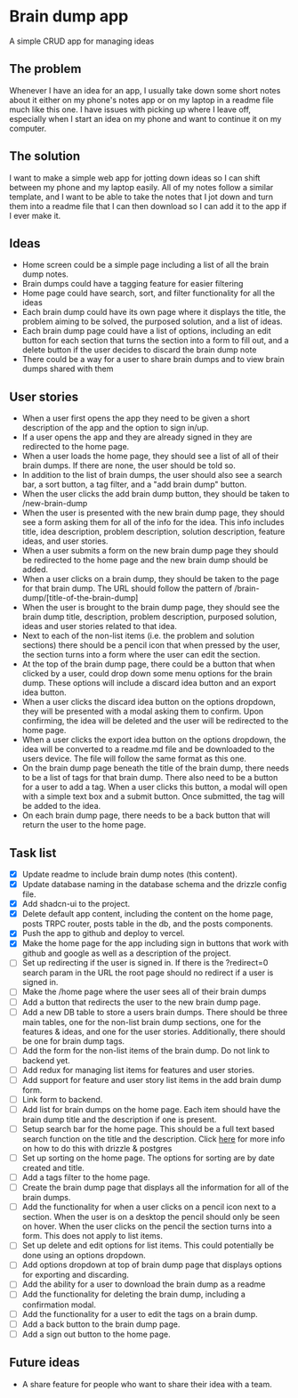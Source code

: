 # Brain dump app

A simple CRUD app for managing ideas

## The problem
Whenever I have an idea for an app, I usually take down some short notes about it either on my phone's notes app or on my laptop in a readme file much like this one. I have issues with picking up where I leave off, especially when I start an idea on my phone and want to continue it on my computer.

## The solution
I want to make a simple web app for jotting down ideas so I can shift between my phone and my laptop easily. All of my notes follow a similar template, and I want to be able to take the notes that I jot down and turn them into a readme file that I can then download so I can add it to the app if I ever make it.

## Ideas
- Home screen could be a simple page including a list of all the brain dump notes.
- Brain dumps could have a tagging feature for easier filtering
- Home page could have search, sort, and filter functionality for all the ideas
- Each brain dump could have its own page where it displays the title, the problem aiming to be solved, the purposed solution, and a list of ideas.
- Each brain dump page could have a list of options, including an edit button for each section that turns the section into a form to fill out, and a delete button if the user decides to discard the brain dump note
- There could be a way for a user to share brain dumps and to view brain dumps shared with them

## User stories
- When a user first opens the app they need to be given a short description of the app and the option to sign in/up.
- If a user opens the app and they are already signed in they are redirected to the home page.
- When a user loads the home page, they should see a list of all of their brain dumps. If there are none, the user should be told so.
- In addition to the list of brain dumps, the user should also see a search bar, a sort button, a tag filter, and a "add brain dump" button.
- When the user clicks the add brain dump button, they should be taken to /new-brain-dump
- When the user is presented with the new brain dump page, they should see a form asking them for all of the info for the idea. This info includes title, idea description, problem description, solution description, feature ideas, and user stories.
- When a user submits a form on the new brain dump page they should be redirected to the home page and the new brain dump should be added.
- When a user clicks on a brain dump, they should be taken to the page for that brain dump. The URL should follow the pattern of /brain-dump/[title-of-the-brain-dump]
- When the user is brought to the brain dump page, they should see the brain dump title, description, problem description, purposed solution, ideas and user stories related to that idea.
- Next to each of the non-list items (i.e. the problem and solution sections) there should be a pencil icon that when pressed by the user, the section turns into a form where the user can edit the section.
- At the top of the brain dump page, there could be a button that when clicked by a user, could drop down some menu options for the brain dump. These options will include a discard idea button and an export idea button.
- When a user clicks the discard idea button on the options dropdown, they will be presented with a modal asking them to confirm. Upon confirming, the idea will be deleted and the user will be redirected to the home page.
- When a user clicks the export idea button on the options dropdown, the idea will be converted to a readme.md file and be downloaded to the users device. The file will follow the same format as this one.
- On the brain dump page beneath the title of the brain dump, there needs to be a list of tags for that brain dump. There also need to be a button for a user to add a tag. When a user clicks this button, a modal will open with a simple text box and a submit button. Once submitted, the tag will be added to the idea.
- On each brain dump page, there needs to be a back button that will return the user to the home page.

## Task list
- [x] Update readme to include brain dump notes (this content).
- [x] Update database naming in the database schema and the drizzle config file.
- [x] Add shadcn-ui to the project.
- [x] Delete default app content, including the content on the home page, posts TRPC router, posts table in the db, and the posts components.
- [x] Push the app to github and deploy to vercel.
- [x] Make the home page for the app including sign in buttons that work with github and google as well as a description of the project.
- [ ] Set up redirecting if the user is signed in. If there is the ?redirect=0 search param in the URL the root page should no redirect if a user is signed in.
- [ ] Make the /home page where the user sees all of their brain dumps
- [ ] Add a button that redirects the user to the new brain dump page.
- [ ] Add a new DB table to store a users brain dumps. There should be three main tables, one for the non-list brain dump sections, one for the features & ideas, and one for the user stories. Additionally, there should be one for brain dump tags.
- [ ] Add the form for the non-list items of the brain dump. Do not link to backend yet.
- [ ] Add redux for managing list items for features and user stories.
- [ ] Add support for feature and user story list items in the add brain dump form.
- [ ] Link form to backend.
- [ ] Add list for brain dumps on the home page. Each item should have the brain dump title and the description if one is present.
- [ ] Setup search bar for the home page. This should be a full text based search function on the title and the description. Click [here](https://orm.drizzle.team/learn/guides/postgresql-full-text-search) for more info on how to do this with drizzle & postgres 
- [ ] Set up sorting on the home page. The options for sorting are by date created and title.
- [ ] Add a tags filter to the home page.
- [ ] Create the brain dump page that displays all the information for all of the brain dumps.
- [ ] Add the functionality for when a user clicks on a pencil icon next to a section. When the user is on a desktop the pencil should only be seen on hover. When the user clicks on the pencil the section turns into a form. This does not apply to list items.
- [ ] Set up delete and edit options for list items. This could potentially be done using an options dropdown.
- [ ] Add options dropdown at top of brain dump page that displays options for exporting and discarding.
- [ ] Add the ability for a user to download the brain dump as a readme
- [ ] Add the functionality for deleting the brain dump, including a confirmation modal.
- [ ] Add the functionality for a user to edit the tags on a brain dump.
- [ ] Add a back button to the brain dump page.
- [ ] Add a sign out button to the home page.

## Future ideas
 - A share feature for people who want to share their idea with a team.